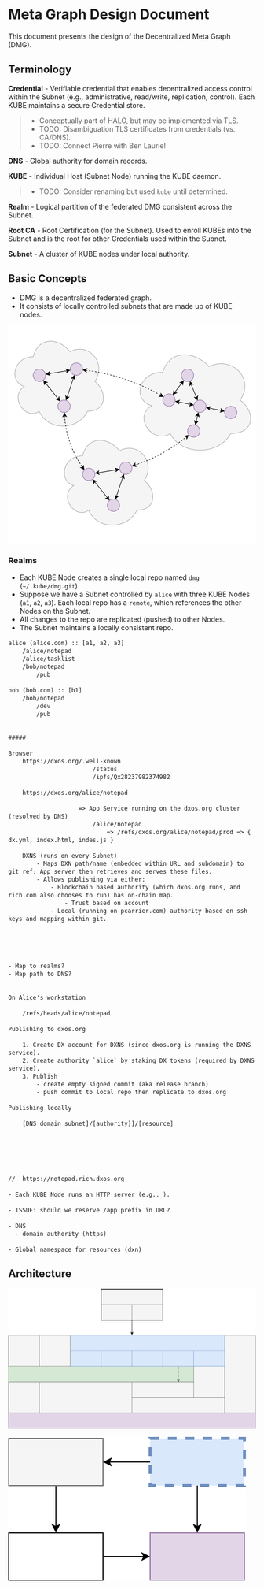 # Meta Graph Design Document

This document presents the design of the Decentralized Meta Graph (DMG).


## Terminology

**Credential** - Verifiable credential that enables decentralized access control within the Subnet (e.g., administrative, read/write, replication, control).
  Each KUBE maintains a secure Credential store.

> - Conceptually part of HALO, but may be implemented via TLS.
> - TODO: Disambiguation TLS certificates from credentials (vs. CA/DNS).
> - TODO: Connect Pierre with Ben Laurie!

**DNS** - Global authority for domain records.

**KUBE** - Individual Host (Subnet Node) running the KUBE daemon.

> - TODO: Consider renaming but used `kube` until determined.

**Realm** - Logical partition of the federated DMG consistent across the Subnet.

**Root CA** - Root Certification (for the Subnet). Used to enroll KUBEs into the Subnet and is the root for other Credentials used within the Subnet.

**Subnet** - A cluster of KUBE nodes under local authority.


## Basic Concepts

- DMG is a decentralized federated graph. 
- It consists of locally controlled subnets that are made up of KUBE nodes.

![Meta Graph](./diagrams/meta-graph-subnet.drawio.svg)



### Realms

- Each KUBE Node creates a single local repo named `dmg` (`~/.kube/dmg.git`).
- Suppose we have a Subnet controlled by `alice` with three KUBE Nodes (`a1`, `a2`, `a3`).
  Each local repo has a `remote`, which references the other Nodes on the Subnet.
- All changes to the repo are replicated (pushed) to other Nodes.
- The Subnet maintains a locally consistent repo.


```
alice (alice.com) :: [a1, a2, a3]
    /alice/notepad
    /alice/tasklist
    /bob/notepad
        /pub

bob (bob.com) :: [b1]
    /bob/notepad
        /dev
        /pub


#####

Browser
    https://dxos.org/.well-known
                        /status
                        /ipfs/Qx28237982374982

    https://dxos.org/alice/notepad

                    => App Service running on the dxos.org cluster (resolved by DNS)
                        /alice/notepad 
                            => /refs/dxos.org/alice/notepad/prod => { dx.yml, index.html, indes.js }

    DXNS (runs on every Subnet)
        - Maps DXN path/name (embedded within URL and subdomain) to git ref; App server then retrieves and serves these files.
        - Allows publishing via either:
            - Blockchain based authority (which dxos.org runs, and rich.com also chooses to run) has on-chain map.
                - Trust based on account
            - Local (running on pcarrier.com) authority based on ssh keys and mapping within git.





- Map to realms?
- Map path to DNS?


On Alice's workstation

    /refs/heads/alice/notepad

Publishing to dxos.org

    1. Create DX account for DXNS (since dxos.org is running the DXNS service).
    2. Create authority `alice` by staking DX tokens (required by DXNS service).
    3. Publish 
        - create empty signed commit (aka release branch)
        - push commit to local repo then replicate to dxos.org

Publishing locally

    [DNS domain subnet]/[authority]]/[resource]






//  https://notepad.rich.dxos.org

- Each KUBE Node runs an HTTP server (e.g., ).

- ISSUE: should we reserve /app prefix in URL?

- DNS
  - domain authority (https)

- Global namespace for resources (dxn)

```






## Architecture

![Meta Graph](./diagrams/meta-graph-architecture.drawio.svg)

![Meta Graph](./diagrams/meta-graph-service-monitor.drawio.svg)

